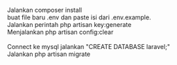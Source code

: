 Jalankan composer install<br>
buat file baru .env dan paste isi dari .env.example.<br>
Jalankan perintah php artisan key:generate<br>
Menjalankan php artisan config:clear<br>
<br>
Connect ke mysql jalankan "CREATE DATABASE laravel;"<br>
Jalankan php artisan migrate
